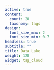 ```yaml
---
active: true
content:
  count: 20
  taxonomy: tags
design:
  font_size_max: 2
  font_size_min: 0.7
headless: true
subtitle: ""
title: Data Lake
weight: 120
widget: tag_cloud
---
```



